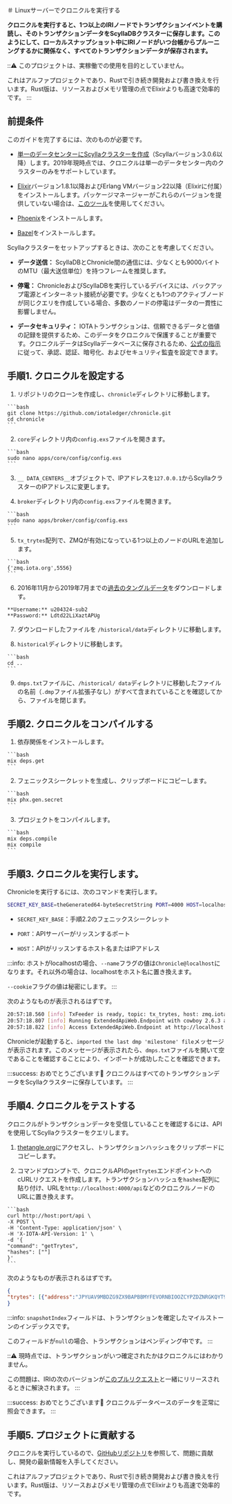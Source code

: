＃ Linuxサーバーでクロニクルを実行する
<!-- # Run Chronicle on a Linux server -->

**クロニクルを実行すると、1つ以上のIRIノードでトランザクションイベントを購読し、そのトランザクションデータをScyllaDBクラスターに保存します。このようにして、ローカルスナップショット中にIRIノードがいつ台帳からプルーニングするかに関係なく、すべてのトランザクションデータが保存されます。**
<!-- **When you run Chronicle, it subscribes to transaction events on one or more IRI nodes, then saves that transaction data to a ScyllaDB cluster. This way, all transaction data is saved no matter when/if the IRI node prunes it from its ledger during a local snapshot.** -->

:::warning:
このプロジェクトは、実稼働での使用を目的としていません。

これはアルファプロジェクトであり、Rustで引き続き開発および書き換えを行います。Rust版は、リソースおよびメモリ管理の点でElixirよりも高速で効率的です。
:::
<!-- :::warning: -->
<!-- This project is not intended for production use. -->

<!-- This is an alpha project that we will continue to develop and rewrite in Rust, which is faster and more efficient than Elixir in terms of resource and memory management. -->
<!-- ::: -->

## 前提条件
<!-- ## Prerequisites -->

このガイドを完了するには、次のものが必要です。
<!-- To complete this guide, you need the following: -->

- [単一のデータセンターにScyllaクラスターを作成](https://docs.scylladb.com/operating-scylla/procedures/cluster-management/create_cluster/)（Scyllaバージョン3.0.6以降）します。2019年現時点では、クロニクルは単一のデータセンター内のクラスターのみをサポートしています。
<!-- - [Create a Scylla cluster on a single data center](https://docs.scylladb.com/operating-scylla/procedures/cluster-management/create_cluster/) (Scylla version 3.0.6 or later). At the moment, Chronicle supports only clusters in a single data center. -->

- [Elixir](https://elixir-lang.org/install.html)バージョン1.8.1以降およびErlang VMバージョン22以降（Elixirに付属）をインストールします。パッケージマネージャーがこれらのバージョンを提供していない場合は、[このツール](https://github.com/asdf-vm/asdf)を使用してください。
<!-- - [Install Elixir](https://elixir-lang.org/install.html) version 1.8.1 or later and Erlang VM version 22 or later (included with Elixir). If your package manager doesn't offer these versions, use [this tool](https://github.com/asdf-vm/asdf ). -->

- [Phoenix](https://hexdocs.pm/phoenix/installation.html)をインストールします。
<!-- - [Install Phoenix](https://hexdocs.pm/phoenix/installation.html) -->

- [Bazel](https://docs.bazel.build/versions/master/install.html)をインストールします。
<!-- - [Install Bazel](https://docs.bazel.build/versions/master/install.html) -->

Scyllaクラスターをセットアップするときは、次のことを考慮してください。
<!-- When setting up your Scylla cluster, consider the following: -->

- **データ送信：** ScyllaDBとChronicle間の通信には、少なくとも9000バイトのMTU（最大送信単位）を持つフレームを推奨します。
<!-- - **Data transmission:** We recommend frames with an MTU (maximum transmission unit) of at least 9000 bytes for communications between ScyllaDB and Chronicle. -->

- **停電：** ChronicleおよびScyllaDBを実行しているデバイスには、バックアップ電源とインターネット接続が必要です。少なくとも1つのアクティブノードが同じクエリを作成している場合、多数のノードの停電はデータの一貫性に影響しません。
<!-- - **Power outage:** Devices running Chronicle and ScyllaDB should have a backup power supply and Internet connection. A power outage for a number of nodes will not affect data consistency if you have at least one active node writing the same queries. -->

- **データセキュリティ：** IOTAトランザクションは、信頼できるデータと価値の記録を提供するため、このデータをクロニクルで保護することが重要です。クロニクルデータはScyllaデータベースに保存されるため、[公式の指示](https://docs.scylladb.com/operating-scylla/security/security_checklist/)に従って、承認、認証、暗号化、およびセキュリティ監査を設定できます。
<!-- - **Data security:** IOTA transactions provide a trustworthy record of data and value, so securing this data in Chronicle is important. Because Chronicle data is stored in a Scylla database, you can follow the [official instructions](https://docs.scylladb.com/operating-scylla/security/security_checklist/) for setting up authorization, authentication, encryption, and security audits. -->

## 手順1. クロニクルを設定する
<!-- ## Step 1. Configure Chronicle -->

1. リポジトリのクローンを作成し、`chronicle`ディレクトリに移動します。
  <!-- 1. Clone the repo and change into the `chronicle` directory -->

    ```bash
    git clone https://github.com/iotaledger/chronicle.git
    cd chronicle
    ```

2. `core`ディレクトリ内の`config.exs`ファイルを開きます。
  <!-- 2. Open the core `config.exs` file -->

    ```bash
    sudo nano apps/core/config/config.exs
    ```

3. `__ DATA_CENTERS__`オブジェクトで、IPアドレスを`127.0.0.1`からScyllaクラスターのIPアドレスに変更します。
  <!-- 3. In the `__ DATA_CENTERS__` object, change the IP address from `127.0.0.1` to the IP address of your Scylla cluster -->

4. `broker`ディレクトリ内の`config.exs`ファイルを開きます。
  <!-- 4. Open the broker `config.exs` file -->

    ```bash
    sudo nano apps/broker/config/config.exs
    ```

5. `tx_trytes`配列で、ZMQが有効になっている1つ以上のノードのURLを追加します。
  <!-- 5. In the `tx_trytes` array, add the URL of one or more nodes that have ZMQ enabled -->

    ```bash
    {'zmq.iota.org',5556}
    ```

6. 2016年11月から2019年7月までの[過去のタングルデータ](http://u204324-sub2.your-storagebox.de/)をダウンロードします。
  <!-- 6. [Download the historical Tangle data](http://u204324-sub2.your-storagebox.de/) from November 2016 to July 2019 -->

    **Username:** u204324-sub2
    **Password:** Ldtd22LiXaztAPUg

7. ダウンロードしたファイルを `/historical/data`ディレクトリに移動します。
  <!-- 7. Move the downloaded files to the `/historical/data` directory -->

8. `historical`ディレクトリに移動します。
  <!-- 8. Change into the `historical` directory -->

    ```bash
    cd ..
    ```

9. `dmps.txt`ファイルに、`/historical/ data`ディレクトリに移動したファイルの名前（`.dmp`ファイル拡張子なし）がすべて含まれていることを確認してから、ファイルを閉じます。
  <!-- 9. Make sure that the `dmps.txt` file has all the names of the files that you moved to the `/historical/data` directory (without the `.dmp` file extension), then close the file -->

## 手順2. クロニクルをコンパイルする
<!-- ## Step 2. Compile Chronicle -->

1. 依存関係をインストールします。
  <!-- 1. Install the dependencies -->

    ```bash
    mix deps.get
    ```

2. フェニックスシークレットを生成し、クリップボードにコピーします。
  <!-- 2. Generate the phoenix secret and copy it to the clipboard -->

    ```bash
    mix phx.gen.secret
    ```

3. プロジェクトをコンパイルします。
  <!-- 3. Compile the project -->

    ```bash
    mix deps.compile
    mix compile
    ```

## 手順3. クロニクルを実行します。
<!-- ## Step 3. Run Chronicle -->

Chronicleを実行するには、次のコマンドを実行します。
<!-- To run Chronicle, execute the following command: -->

```bash
SECRET_KEY_BASE=theGenerated64-byteSecretString PORT=4000 HOST=localhost MIX_ENV=prod elixir --name app@hostname --cookie "MySecretChronicleCookie" -S mix run --no-halt
```

* `SECRET_KEY_BASE`：手順2.2のフェニックスシークレット
<!-- * `SECRET_KEY_BASE`: Your Phoenix secret from step 2.2 -->
* `PORT`：APIサーバーがリッスンするポート
<!-- * `PORT`: The port that you want the API server to listen to -->
* `HOST`：APIがリッスンするホスト名またはIPアドレス
<!-- * `HOST`: The hostname or IP address that you want the API to listen to -->

:::info:
ホストがlocalhostの場合、`--name`フラグの値は`Chronicle@localhost`になります。それ以外の場合は、localhostをホスト名に置き換えます。

`--cookie`フラグの値は秘密にします。
:::
<!-- :::info: -->
<!-- If the host is localhost, then the value of the `--name` flag can be `Chronicle@localhost`. Otherwise, replace localhost with your hostname. -->

<!-- Keep the value of the `--cookie` flag secret. -->
<!-- ::: -->

次のようなものが表示されるはずです。
<!-- You should see something like the following: -->

```bash
20:57:18.560 [info] TxFeeder is ready, topic: tx_trytes, host: zmq.iota.org
20:57:18.807 [info] Running ExtendedApiWeb.Endpoint with cowboy 2.6.3 at :::4000 (http)
20:57:18.822 [info] Access ExtendedApiWeb.Endpoint at http://localhost:4000
```

Chronicleが起動すると、`imported the last dmp 'milestone' file`メッセージが表示されます。このメッセージが表示されたら、`dmps.txt`ファイルを開いて空であることを確認することにより、インポートが成功したことを確認できます。
<!-- When Chronicle starts, you should see the `imported the last dmp 'milestone' file` message. When you see this message, you can check that the import was successful by opening the `dmps.txt` file and seeing that it's empty. -->

:::success: おめでとうございます:tada:
クロニクルはすべてのトランザクションデータをScyllaクラスターに保存しています。
:::
<!-- :::success: Congratulations :tada: -->
<!-- Chronicle is now saving all transaction data to your Scylla cluster. -->
<!-- ::: -->

## 手順4. クロニクルをテストする
<!-- ## Step 4. Test Chronicle -->

クロニクルがトランザクションデータを受信していることを確認するには、APIを使用してScyllaクラスターをクエリします。
<!-- To make sure that Chronicle is receiving transaction data, use the API to query your Scylla cluster. -->

1. [thetangle.org](https://thetangle.org/)にアクセスし、トランザクションハッシュをクリップボードにコピーします。
  <!-- 1. Go to [thetangle.org](https://thetangle.org/) and copy a transaction hash to your clipboard -->

2. コマンドプロンプトで、クロニクルAPIの`getTrytes`エンドポイントへのcURLリクエストを作成します。トランザクションハッシュを`hashes`配列に貼り付け、URLを`http://localhost:4000/api`などのクロニクルノードのURLに置き換えます。
  <!-- 2. In the command prompt create a cURL request to the `getTrytes` endpoint of the Chronicle API. Paste your transaction hash into the `hashes` array, and replace the URL with the URL of your Chronicle node such as http://localhost:4000/api -->

    ```bash
    curl http://host:port/api \
    -X POST \
    -H 'Content-Type: application/json' \
    -H 'X-IOTA-API-Version: 1' \
    -d '{
    "command": "getTrytes",
    "hashes": [""]
    }'
    ```

次のようなものが表示されるはずです。
<!-- You should see something like the following: -->

```json
{
"trytes": [{"address":"JPYUAV9MBDZG9ZX9BAPBBMYFEVORNBIOOZCYPZDZNRGKQYT9HFEXXXBG9TULULJIOWJWQMXSPLILOJGJG","attachmentTimestamp":1567166602904,"attachmentTimestampLowerBound":0,"attachmentTimestampUpperBound":12,"branchTransaction":"OLZDBGOWXCLNZPJZMFUVYPL9COCBSHPIJGIN9L9SNUMMYVZQNDVOCWOYYGJXKHEJGWANXWRBVELB99999","bundle":"VVCRIZWRJ9GOUJRXRBWDEULYKIBIZNKIWGCWZCWVBTVIBAHKVTWLGYQNIZ9JCZJKVEAXABBAUEIGNGWP9","currentIndex":0,"lastIndex":0,"nonce":"JVF9999999RMF99999999999999","obsoleteTag":"HUIWONTO9999999999999999999","signatureMessageFragment":"ODGAHDLDGDNCGDIDRCRCTCTCSCTCSCGADBZAABZACBCBXAABQAGAHDLDGDNCUCPCXC9DTCSCGADB9BBBABQAGAQCPCSCNCQCFDPCBDRCWCGADBVAUAVAZAQAGAQCPCSCNCHDFDIDBDZCGADBVAUAVAZAQAGAQCPCSCNCHDF...","snapshotIndex":null,"tag":"999GOPOW9ATTACHTOTANGLE9ZIG","timestamp":1567166602,"trunkTransaction":"BXZWFMSFBAYWJKJUAKWYTUCZRY9GMNETX9MLN9UKRR9ORGRRIENPERNWCLHBCE9XBMYHAMGFYRRL99999","value":0}]
}
```

:::info:
`snapshotIndex`フィールドは、トランザクションを確定したマイルストーンのインデックスです。

このフィールドが`null`の場合、トランザクションはペンディング中です。
:::
<!-- :::info: -->
<!-- The `snapshotIndex` field is the index of the milestone that confirmed the transaction. -->

<!-- If this field is `null`, the transaction is pending. -->
<!-- ::: -->

:::warning:
現時点では、トランザクションがいつ確定されたかはクロニクルにはわかりません。

この問題は、IRIの次のバージョンが[このプルリクエスト](https://github.com/iotaledger/iri/pull/1551)と一緒にリリースされるときに解決されます。
:::
<!-- :::warning: -->
<!-- At the moment, Chronicle does not know when a transaction is confirmed. -->

<!-- This issue will be solved when the next version of the IRI is released with [this  pull request](https://github.com/iotaledger/iri/pull/1551). -->
<!-- ::: -->

:::success: おめでとうございます:tada:
クロニクルデータベースのデータを正常に照会できます。
:::
<!-- :::success: Congratulations :tada: -->
<!-- You can successfully query the data in the Chronicle database. -->
<!-- ::: -->

## 手順5. プロジェクトに貢献する
<!-- ## Step 5. Contribute to the project -->

クロニクルを実行しているので、[GitHubリポジトリ](https://github.com/iotaledger/chronicle)を参照して、問題に貢献し、開発の最新情報を入手してください。
<!-- Now that you've got Chronicle running, see the [GitHub repository](https://github.com/iotaledger/chronicle) to contribute to issues and to keep up to date with development. -->

これはアルファプロジェクトであり、Rustで引き続き開発および書き換えを行います。Rust版は、リソースおよびメモリ管理の点でElixirよりも高速で効率的です。
<!-- This is an alpha project that we will continue to develop and rewrite in Rust, which is faster and more efficient than Elixir in terms of resource and memory management. -->

